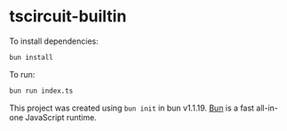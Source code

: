 # tscircuit-builtin

To install dependencies:

```bash
bun install
```

To run:

```bash
bun run index.ts
```

This project was created using `bun init` in bun v1.1.19. [Bun](https://bun.sh) is a fast all-in-one JavaScript runtime.
